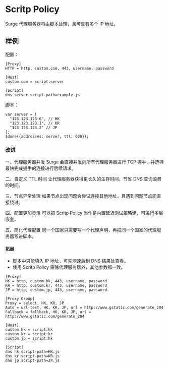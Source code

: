 # Scritp Policy
Surge 代理服务器将由脚本处理，且可具有多个 IP 地址。

## 样例
配置：
```
[Proxy]
HTTP = http, custom.com, 443, username, password

[Host]
custom.com = script:server

[Script]
dns server script-path=example.js
```
脚本：
```
var server = [
  "123.123.123.0", // HK
  "123.123.123.1", // KR
  "123.123.123.2" // JP
];
$done({addresses: server, ttl: 600});
```
### 改进
一、代理服务器并发
Surge 会直接并发向所有代理服务器进行 TCP 握手，并选择最快完成握手的连接进行后续请求。

二、自定义 TTL 时间
让代理服务器获得更长久的生存时间，节省 DNS 查询浪费的时间。

三、节点异常处理
如果节点出现问题会尝试连接其他地址，且遇到问题节点能直接绕过。

四、配置更加灵活
可以把 Scritp Policy 当作是内置延迟测试策略组，可进行多层嵌套。

五、简化代理配置
同一个国家只需要写一个代理声明，再把同一个国家的代理服务器写进脚本。

#### 拓展
- 脚本中只能填入 IP 地址，可先测速后到 DNS 结果处查看。
- 使用 Scritp Policy 需除代理服务器外，其他参数都一致。

```
[Proxy]
HK = http, custom.hk, 443, username, password
KR = http, custom.kr, 443, username, password
JP = http, custom.jp, 443, username, password

[Proxy Group]
Proxy = select, HK, KR, JP
Auto = url-test, HK, KR, JP, url = http://www.gstatic.com/generate_204
Fallback = fallback, HK, KR, JP, url = http://www.gstatic.com/generate_204

[Host]
custom.hk = script:hk
custom.kr = script:kr
custom.jp = script:hk

[Script]
dns hk script-path=HK.js
dns kr script-path=KR.js
dns jp script-path=JP.js
```